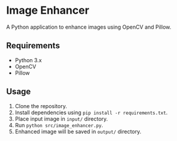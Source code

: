 # Image Enhancer

A Python application to enhance images using OpenCV and Pillow.

## Requirements

* Python 3.x
* OpenCV
* Pillow

## Usage

1. Clone the repository.
2. Install dependencies using `pip install -r requirements.txt`.
3. Place input image in `input/` directory.
4. Run `python src/image_enhancer.py`.
5. Enhanced image will be saved in `output/` directory.